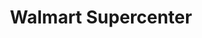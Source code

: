 ---
title: "Walmart Supercenter"
url: /springfield/walmart-supercenter-north-bechtle-avenue/
shop: supermarket
---